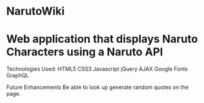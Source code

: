 # NarutoWiki
# Web application that displays Naruto Characters using a Naruto API

Technologies Used:
HTML5
CSS3
Javascript
jQuery
AJAX
Google Fonts
GraphQL

Future Enhancements
Be able to look up generate random quotes on the page.
